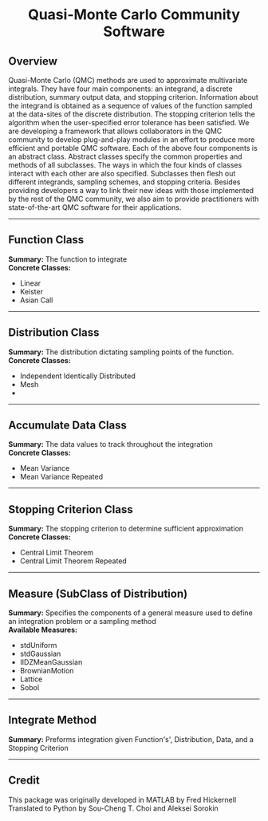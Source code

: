 <center>

# Quasi-Monte Carlo Community Software
</center>

## Overview
Quasi-Monte Carlo (QMC) methods are used to approximate multivariate integrals. They have four main components: an integrand, a discrete distribution, summary output data, and stopping criterion. Information about the integrand is obtained as a sequence of values of the function sampled at the data-sites of the discrete distribution. The stopping criterion tells the algorithm when the user-specified error tolerance has been satisfied. We are developing a framework that allows collaborators in the QMC community to develop plug-and-play modules in an effort to produce more efficient and portable QMC software. Each of the above four components is an abstract class. Abstract classes specify the common properties and methods of all subclasses. The ways in which the four kinds of classes interact with each other are also specified. Subclasses then flesh out different integrands, sampling schemes, and stopping criteria. Besides providing developers a way to link their new ideas with those implemented by the rest of the QMC community, we also aim to provide practitioners with state-of-the-art QMC software for their applications.</p>
<hr>

## Function Class
<b>Summary:</b> The function to integrate<br>
<b>Concrete Classes:</b>
- Linear
- Keister
- Asian Call

<hr>

## Distribution Class
<b>Summary:</b> The distribution dictating sampling points of the function.<br>
<b>Concrete Classes:</b>
- Independent Identically Distributed
- Mesh
- 
<hr>

## Accumulate Data Class
<b>Summary:</b> The data values to track throughout the integration<br>
<b>Concrete Classes:</b>
- Mean Variance
- Mean Variance Repeated

<hr>

## Stopping Criterion Class
<b>Summary:</b> The stopping criterion to determine sufficient approximation<br>
<b>Concrete Classes:</b>
- Central Limit Theorem
- Central Limit Theorem Repeated

<hr>   

## Measure (SubClass of Distribution)
<b>Summary:</b> Specifies the components of a general measure used to define an integration problem or a sampling method<br>
<b>Available Measures:</b>
- stdUniform
- stdGaussian
- IIDZMeanGaussian
- BrownianMotion
- Lattice
- Sobol

<hr>

## Integrate Method
<b>Summary:</b> Preforms integration given Function's', Distribution, Data, and a Stopping Criterion 

<hr>

## Credit
This package was originally developed in MATLAB by Fred Hickernell<br>
Translated to Python by Sou-Cheng T. Choi and Aleksei Sorokin



